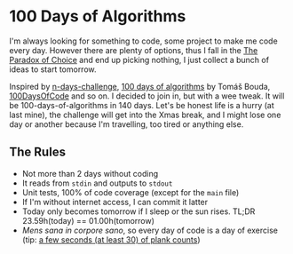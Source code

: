 100 Days of Algorithms
======================

I'm always looking for something to code, some project to make me code every day.
However there are plenty of options, thus I fall in the [The Paradox of Choice](https://www.ted.com/talks/barry_schwartz_on_the_paradox_of_choice)
and end up picking nothing, I just collect a bunch of ideas to start tomorrow.

Inspired by [n-days-challenge](https://www.google.com.br/search?q=days+challenge),
[100 days of algorithms](https://medium.com/100-days-of-algorithms) by Tomáš Bouda,
[100DaysOfCode](http://100daysofcode.com/) and so on. I decided to join in, but
with a wee tweak. It will be 100-days-of-algorithms in 140 days. Let's be honest
life is a hurry (at last mine), the challenge will get into the Xmas break, and
I might lose one day or another because I'm travelling, too tired or anything else.

## The Rules

* Not more than 2 days without coding
* It reads from `stdin` and outputs to `stdout`
* Unit tests, 100% of code coverage (except for the `main` file)
* If I'm without internet access, I can commit it latter
* Today only becomes tomorrow if I sleep or the sun rises. TL;DR 23.59h(today) == 01.00h(tomorrow)
* *Mens sana in corpore sano*, so every day of code is a day of exercise (tip: [a few seconds (at least 30) of plank counts](https://youtu.be/hz7yoy6_HgU?t=8m36s))
